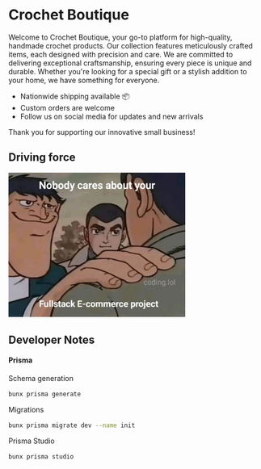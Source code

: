# Crochet Boutique

Welcome to Crochet Boutique, your go-to platform for high-quality, handmade crochet products. Our collection features meticulously crafted items, each designed with precision and care. We are committed to delivering exceptional craftsmanship, ensuring every piece is unique and durable. Whether you're looking for a special gift or a stylish addition to your home, we have something for everyone.

- Nationwide shipping available 📦
- Custom orders are welcome
- Follow us on social media for updates and new arrivals

Thank you for supporting our innovative small business!

## Driving force

<img src="https://raw.githubusercontent.com/jwala-anirudh/crochet-boutique-store/refs/heads/main/material/banner.jpeg" alt="Crochet Boutique" width="350"/>

## Developer Notes

#### Prisma

Schema generation

```bash
bunx prisma generate
```

Migrations

```bash
bunx prisma migrate dev --name init
```

Prisma Studio

```bash
bunx prisma studio
```
